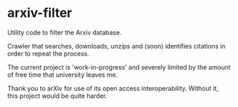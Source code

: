 # arxiv-filter
Utility code to filter the Arxiv database.

Crawler that searches, downloads, unzips and (soon) identifies citations in order to repeat the process.

The current project is 'work-in-progress' and severely limited by the amount of free time that university leaves me.

Thank you to arXiv for use of its open access interoperability. Without it, this project would be quite harder.


